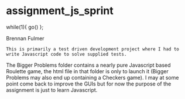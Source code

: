 assignment_js_sprint
====================

while(1){ go() };

Brennan Fulmer

	This is primarily a test driven development project where I had to write Javascript code to solve supplied tests.
The Bigger Problems folder contains a nearly pure Javascript based Roulette game, the html file in that folder is only to launch it (Bigger Problems may also end up containing a Checkers game). 
I may at some point come back to improve the GUIs but for now the purpose of the assignment is just to learn Javascript.

